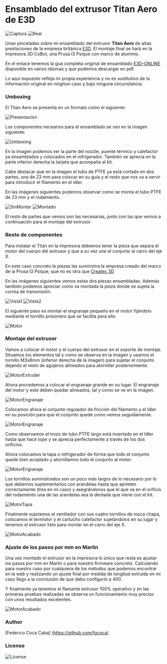 # **Ensamblado del extrusor Titan Aero de E3D** 


![Captura][1]  ![Real][2]

 [1]: https://github.com/fgcoca/3D-Design_Robots_Other/blob/master/Titan%20Aero/Images/mini/101.jpg
 [2]: https://github.com/fgcoca/3D-Design_Robots_Other/blob/master/Titan%20Aero/Images/mini/113.jpg
 
Unas pinceladas sobre mi ensamblado del extrusor **Titan Aero** de altas prestaciones de la empresa británica [E3D](https://e3d-online.dozuki.com/). El montaje final se hará en la impresora 3D CoBot, una Prusa I3 Psique con marco de aluminio.

En el enlace tenemos la gua completa original de ensamblado [E3D-ONLINE](https://e3d-online.dozuki.com/Guide/Titan+Aero+Assembly/23) disponible en varios idiomas y que podemos descargar en pdf.

Lo aquí expuesto refleja mi propia experiencia y no es sustitutivo de la información original en ningñun caso y bajo ninguna circunstancia.

### **Umboxing**

El Titan Aero se presenta en un formato como el siguiente:

![Presentación](https://github.com/fgcoca/3D-Design_Robots_Other/blob/master/Titan%20Aero/Images/100.jpg "Embalaje original")

Los componentes necearios para el ensamblado se ven en la imagen siguiente:

![Umboxing]( https://github.com/fgcoca/3D-Design_Robots_Other/blob/master/Titan%20Aero/Images/101.jpg "Umboxing")

En la imagen podemos ver la parte del nozzle, puente térmico y calefactor ya ensamblados y colocados en el refrigerador. También se aprecia en la parte inferior derecha la tarjeta que acompaña al kit.

Cabe destacar que en la imagen el tubo de PTFE ya está cortado en dos partes, una de 23 mm para colocar en su guía y el resto que nos va a servir para introducir el filamento en el idler.

En las imágenes siguientes podemos observar como se monta el tubo PTFE de 23 mm y el rodamiento.

![SinMontar][3]  ![Montado][4]

 [3]: https://github.com/fgcoca/3D-Design_Robots_Other/blob/master/Titan%20Aero/Images/102.jpg
 [4]: https://github.com/fgcoca/3D-Design_Robots_Other/blob/master/Titan%20Aero/Images/103.jpg

El resto de partes que vemos son las necesarias, junto con las que vemos a continuación para el montaje del extrusor.

### **Resto de componentes**

Para instalar el Titán en la impresora debemos tener la pieza que separa el motor del cuerpo del extrusor y que a su vez une el conjunto al carro del eje X.

En este caso concreto la piezas las suministra la empresa creado del marco de la Prusa I3 Psique, que no es otra que [Createc 3D](https://createc3d.com/ "Createc 3D")

En las imágenes siguientes vemos estas dos piezas ensambladas. Además también podemos apreciar como va montada la pieza donde se sujeta la correa de transmisión.

![Vista1][5]  ![Vista2][6]

[5]: https://github.com/fgcoca/3D-Design_Robots_Other/blob/master/Titan%20Aero/Images/104.jpg
[6]: https://github.com/fgcoca/3D-Design_Robots_Other/blob/master/Titan%20Aero/Images/106.jpg
 
El siguiente paso es montar el engranaje pequeño en el motor fijándolo mediante el tornillo prisionero que se facilita para ello.

![Motor][7]

 [7]: https://github.com/fgcoca/3D-Design_Robots_Other/blob/master/Titan%20Aero/Images/105.jpg
 
 ### **Montaje del extrusor**
 
 Vamos a colocar el motor y el cuerpo del extrusor en el soporte de montaje. Situamos los elementos tal y como se observa en la imagen y usamos el tornillo M3x8mm (inferior derecha de la imagen) para sujetar el conjunto dejando el resto de agujeros alineados para atornillar posteriormente.

![MotorExtruder][8]

 [8]: https://github.com/fgcoca/3D-Design_Robots_Other/blob/master/Titan%20Aero/Images/107.jpg
 
 Ahora procedemos a colocar el engranaje grande en su lugar. El engranaje del motor y este deben quedar alineados, tal y como se ve en la imagen.
 
![MotorEngranaje][9]

 [9]: https://github.com/fgcoca/3D-Design_Robots_Other/blob/master/Titan%20Aero/Images/108.jpg
 
 Colocamos ahora el conjunto regulador de fricción del filamento y el Idler en su posición para que el conjunto quede como vemos seguidamente.
 
![MotorEngranaje][10]

[10]: https://github.com/fgcoca/3D-Design_Robots_Other/blob/master/Titan%20Aero/Images/109.jpg  
 
Como observamos el trozo de tubo PTFE largo está insertado en el Idler hasta que hace tope y se aprecia perfectamente a través de los dos orificios.

Ahora colocamos la tapa o refrigerador de forma que todo el conjunto quede bien acoplado y atornillamos todo el conjunto al motor.

![MotorEngranaje][11]

[11]: https://github.com/fgcoca/3D-Design_Robots_Other/blob/master/Titan%20Aero/Images/109-tapa.jpg

Los tornillos suministrados son un poco más largos de lo necesario por lo que debemos suplementarlos con arandelas hasta que aprieten correctamente (tres en mi caso) y asegrándonos que el que va en el orificio del rodamiento una de las arandelas sea la dentada que viene con el kit.

![MotorTapa][12]

[12]: https://github.com/fgcoca/3D-Design_Robots_Other/blob/master/Titan%20Aero/Images/110.jpg

Finalmente sujetamos el ventilador con sus cuatro tornillos de rosca chapa, colocamos el termistor y el cartucho calefactor sujetándolos en su lugar y tenemos el extrusor listo para montar en el carro del eje X.

![MotorAcabado][13]

[13]: https://github.com/fgcoca/3D-Design_Robots_Other/blob/master/Titan%20Aero/Images/111.jpg

### **Ajuste de los pasos por mm en Marlin**

Una vez montado el extrusor en la impresora lo único que resta es ajustar los pasos por mm en Marlin o para nuestro firmware concreto. Calculando para nuestro caso por cualquiera de los métodos que podemos encontrar en la web y realizando un ajuste final por medida de longitud extruida en mi caso llego a la conclusión de que debo configurlo a 400.

Y finalmente ya tenemos el flamante extrusor 100% operativo y en las primeras pruebas realizadas se observa un funcionamiento muy preciso con unos resultados excelentes.

![MotorAcabado][14]

[14]: https://github.com/fgcoca/3D-Design_Robots_Other/blob/master/Titan%20Aero/Images/113.jpg

### **Author**

[Federico Coca Caba] (https://github.com/fgcoca)

### **License**
![License][88]

 [88]: https://github.com/fgcoca/3D-Design_Robots_Other/blob/master/Lapicero/Licencia/licencia.png
